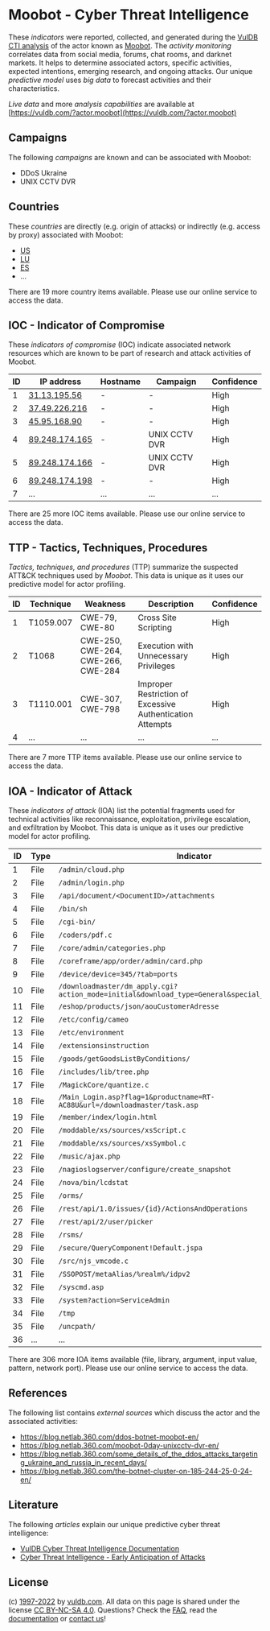 # Moobot - Cyber Threat Intelligence

These _indicators_ were reported, collected, and generated during the [VulDB CTI analysis](https://vuldb.com/?kb.cti) of the actor known as [Moobot](https://vuldb.com/?actor.moobot). The _activity monitoring_ correlates data from social media, forums, chat rooms, and darknet markets. It helps to determine associated actors, specific activities, expected intentions, emerging research, and ongoing attacks. Our unique _predictive model_ uses _big data_ to forecast activities and their characteristics.

_Live data_ and more _analysis capabilities_ are available at [https://vuldb.com/?actor.moobot](https://vuldb.com/?actor.moobot)

## Campaigns

The following _campaigns_ are known and can be associated with Moobot:

* DDoS Ukraine
* UNIX CCTV DVR

## Countries

These _countries_ are directly (e.g. origin of attacks) or indirectly (e.g. access by proxy) associated with Moobot:

* [US](https://vuldb.com/?country.us)
* [LU](https://vuldb.com/?country.lu)
* [ES](https://vuldb.com/?country.es)
* ...

There are 19 more country items available. Please use our online service to access the data.

## IOC - Indicator of Compromise

These _indicators of compromise_ (IOC) indicate associated network resources which are known to be part of research and attack activities of Moobot.

ID | IP address | Hostname | Campaign | Confidence
-- | ---------- | -------- | -------- | ----------
1 | [31.13.195.56](https://vuldb.com/?ip.31.13.195.56) | - | - | High
2 | [37.49.226.216](https://vuldb.com/?ip.37.49.226.216) | - | - | High
3 | [45.95.168.90](https://vuldb.com/?ip.45.95.168.90) | - | - | High
4 | [89.248.174.165](https://vuldb.com/?ip.89.248.174.165) | - | UNIX CCTV DVR | High
5 | [89.248.174.166](https://vuldb.com/?ip.89.248.174.166) | - | UNIX CCTV DVR | High
6 | [89.248.174.198](https://vuldb.com/?ip.89.248.174.198) | - | - | High
7 | ... | ... | ... | ...

There are 25 more IOC items available. Please use our online service to access the data.

## TTP - Tactics, Techniques, Procedures

_Tactics, techniques, and procedures_ (TTP) summarize the suspected ATT&CK techniques used by _Moobot_. This data is unique as it uses our predictive model for actor profiling.

ID | Technique | Weakness | Description | Confidence
-- | --------- | -------- | ----------- | ----------
1 | T1059.007 | CWE-79, CWE-80 | Cross Site Scripting | High
2 | T1068 | CWE-250, CWE-264, CWE-266, CWE-284 | Execution with Unnecessary Privileges | High
3 | T1110.001 | CWE-307, CWE-798 | Improper Restriction of Excessive Authentication Attempts | High
4 | ... | ... | ... | ...

There are 7 more TTP items available. Please use our online service to access the data.

## IOA - Indicator of Attack

These _indicators of attack_ (IOA) list the potential fragments used for technical activities like reconnaissance, exploitation, privilege escalation, and exfiltration by Moobot. This data is unique as it uses our predictive model for actor profiling.

ID | Type | Indicator | Confidence
-- | ---- | --------- | ----------
1 | File | `/admin/cloud.php` | High
2 | File | `/admin/login.php` | High
3 | File | `/api/document/<DocumentID>/attachments` | High
4 | File | `/bin/sh` | Low
5 | File | `/cgi-bin/` | Medium
6 | File | `/coders/pdf.c` | High
7 | File | `/core/admin/categories.php` | High
8 | File | `/coreframe/app/order/admin/card.php` | High
9 | File | `/device/device=345/?tab=ports` | High
10 | File | `/downloadmaster/dm_apply.cgi?action_mode=initial&download_type=General&special_cgi=get_language` | High
11 | File | `/eshop/products/json/aouCustomerAdresse` | High
12 | File | `/etc/config/cameo` | High
13 | File | `/etc/environment` | High
14 | File | `/extensionsinstruction` | High
15 | File | `/goods/getGoodsListByConditions/` | High
16 | File | `/includes/lib/tree.php` | High
17 | File | `/MagickCore/quantize.c` | High
18 | File | `/Main_Login.asp?flag=1&productname=RT-AC88U&url=/downloadmaster/task.asp` | High
19 | File | `/member/index/login.html` | High
20 | File | `/moddable/xs/sources/xsScript.c` | High
21 | File | `/moddable/xs/sources/xsSymbol.c` | High
22 | File | `/music/ajax.php` | High
23 | File | `/nagioslogserver/configure/create_snapshot` | High
24 | File | `/nova/bin/lcdstat` | High
25 | File | `/orms/` | Low
26 | File | `/rest/api/1.0/issues/{id}/ActionsAndOperations` | High
27 | File | `/rest/api/2/user/picker` | High
28 | File | `/rsms/` | Low
29 | File | `/secure/QueryComponent!Default.jspa` | High
30 | File | `/src/njs_vmcode.c` | High
31 | File | `/SSOPOST/metaAlias/%realm%/idpv2` | High
32 | File | `/syscmd.asp` | Medium
33 | File | `/system?action=ServiceAdmin` | High
34 | File | `/tmp` | Low
35 | File | `/uncpath/` | Medium
36 | ... | ... | ...

There are 306 more IOA items available (file, library, argument, input value, pattern, network port). Please use our online service to access the data.

## References

The following list contains _external sources_ which discuss the actor and the associated activities:

* https://blog.netlab.360.com/ddos-botnet-moobot-en/
* https://blog.netlab.360.com/moobot-0day-unixcctv-dvr-en/
* https://blog.netlab.360.com/some_details_of_the_ddos_attacks_targeting_ukraine_and_russia_in_recent_days/
* https://blog.netlab.360.com/the-botnet-cluster-on-185-244-25-0-24-en/

## Literature

The following _articles_ explain our unique predictive cyber threat intelligence:

* [VulDB Cyber Threat Intelligence Documentation](https://vuldb.com/?kb.cti)
* [Cyber Threat Intelligence - Early Anticipation of Attacks](https://www.scip.ch/en/?labs.20201022)

## License

(c) [1997-2022](https://vuldb.com/?kb.changelog) by [vuldb.com](https://vuldb.com/?kb.about). All data on this page is shared under the license [CC BY-NC-SA 4.0](https://creativecommons.org/licenses/by-nc-sa/4.0/). Questions? Check the [FAQ](https://vuldb.com/?kb.faq), read the [documentation](https://vuldb.com/?kb) or [contact us](https://vuldb.com/?contact)!
